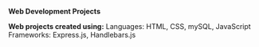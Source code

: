 **Web Development Projects**

**Web projects created using:**
Languages: HTML, CSS, mySQL, JavaScript
Frameworks: Express.js, Handlebars.js
                                                                                 
